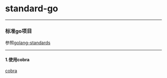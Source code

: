# standard-go

----
### 标准go项目

参照[golang-standards](https://github.com/golang-standards/project-layout)

------
#### 1.使用cobra

[cobra](https://github.com/spf13/cobra)